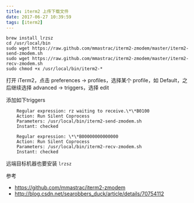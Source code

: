 ```yaml
---
title: iterm2 上传下载文件
date: 2017-06-27 10:39:59
tags: [iterm2]
---
```




```
brew install lrzsz
cd /usr/local/bin
sudo wget https://raw.github.com/mmastrac/iterm2-zmodem/master/iterm2-send-zmodem.sh
sudo wget https://raw.github.com/mmastrac/iterm2-zmodem/master/iterm2-recv-zmodem.sh
sudo chmod +x /usr/local/bin/iterm2-*
```

<!--more-->

打开 iTerm2，点击 preferences → profiles，选择某个 profile，如 Default，之后继续选择 advanced → triggers，选择 edit

添加如下triggers

```
    Regular expression: rz waiting to receive.\*\*B0100
    Action: Run Silent Coprocess
    Parameters: /usr/local/bin/iterm2-send-zmodem.sh
    Instant: checked

    Regular expression: \*\*B00000000000000
    Action: Run Silent Coprocess
    Parameters: /usr/local/bin/iterm2-recv-zmodem.sh
    Instant: checked
```


远端目标机器也要安装 `lrzsz`

参考

* <https://github.com/mmastrac/iterm2-zmodem>
* <http://blog.csdn.net/searobbers_duck/article/details/70754112>


